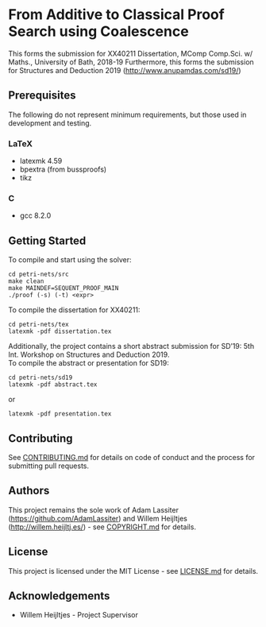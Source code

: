 # From Additive to Classical Proof Search using Coalescence
This forms the submission for XX40211 Dissertation, MComp Comp.Sci. w/ Maths., University of Bath, 2018-19
Furthermore, this forms the submission for Structures and Deduction 2019 (http://www.anupamdas.com/sd19/)

## Prerequisites
The following do not represent minimum requirements, but those used in development and testing.  
### LaTeX  
* latexmk 4.59  
* bpextra (from bussproofs)  
* tikz  

### C
* gcc 8.2.0

## Getting Started
To compile and start using the solver:
```
cd petri-nets/src
make clean
make MAINDEF=SEQUENT_PROOF_MAIN
./proof (-s) (-t) <expr>
```

To compile the dissertation for XX40211:
```
cd petri-nets/tex
latexmk -pdf dissertation.tex
```

Additionally, the project contains a short abstract submission for  SD’19: 5th Int. Workshop on Structures and Deduction 2019.  
To compile the abstract or presentation for SD19:
```
cd petri-nets/sd19
latexmk -pdf abstract.tex
```
or
```
latexmk -pdf presentation.tex
```

## Contributing
See [CONTRIBUTING.md](CONTRIBUTING.md) for details on code of conduct and the process for submitting pull requests.

## Authors
This project remains the sole work of Adam Lassiter (https://github.com/AdamLassiter) and Willem Heijltjes (http://willem.heijltj.es/) - see [COPYRIGHT.md](COPYRIGHT.md) for details.

## License
This project is licensed under the MIT License - see [LICENSE.md](LICENSE.md) for details.

## Acknowledgements
* Willem Heijltjes - Project Supervisor

